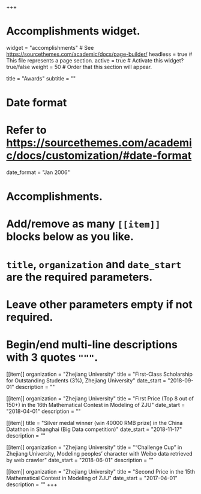 +++
# Accomplishments widget.
widget = "accomplishments"  # See https://sourcethemes.com/academic/docs/page-builder/
headless = true  # This file represents a page section.
active = true  # Activate this widget? true/false
weight = 50  # Order that this section will appear.

title = "Awards"
subtitle = ""

# Date format
#   Refer to https://sourcethemes.com/academic/docs/customization/#date-format
date_format = "Jan 2006"

# Accomplishments.
#   Add/remove as many `[[item]]` blocks below as you like.
#   `title`, `organization` and `date_start` are the required parameters.
#   Leave other parameters empty if not required.
#   Begin/end multi-line descriptions with 3 quotes `"""`.

[[item]]
  organization = "Zhejiang University"
  title = "First-Class Scholarship for Outstanding Students (3%), Zhejiang University"
  date_start = "2018-09-01"
  description = ""

[[item]]
  organization = "Zhejiang University"
  title = "First Price (Top 8 out of 150+) in the 16th Mathematical Contest in Modeling of ZJU"
  date_start = "2018-04-01"
  description = ""

[[item]]
  title = "Silver medal winner (win 40000 RMB prize) in the China Datathon in Shanghai (Big Data competition)"
  date_start = "2018-11-17"
  description = ""

[[item]]
  organization = "Zhejiang University"
  title = "“Challenge Cup” in Zhejiang University, Modeling peoples’ character with Weibo data retrieved by web crawler"
  date_start = "2018-06-01"
  description = ""

[[item]]
  organization = "Zhejiang University"
  title = "Second Price in the 15th Mathematical Contest in Modeling of ZJU"
  date_start = "2017-04-01"
  description = ""
+++
